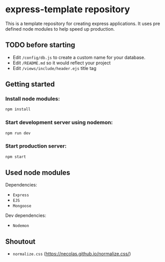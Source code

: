 # express-template repository

This is a template repository for creating express applications. It uses pre defined node modules to help speed up production.

## TODO before starting

- Edit `/config/db.js` to create a custom name for your database.
- Edit `/README.md` so it would reflect your project
- Edit `/views/include/header.ejs` title tag

## Getting started

### Install node modules:
```bash
npm install
```

### Start development server using nodemon:
```bash
npm run dev
```

### Start production server:
```bash
npm start
```

## Used node modules

Dependencies:
- `Express`
- `EJS`
- `Mongoose`

Dev dependencies:
- `Nodemon`

## Shoutout

- `normalize.css` (https://necolas.github.io/normalize.css/)